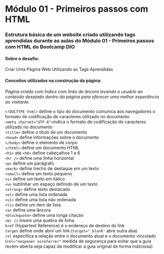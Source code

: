 # Módulo 01 - Primeiros passos com HTML



### Estrutura básica de um website criado utilizando tags aprendidas durante as aulas do Módulo 01 - Primeiros passos com HTML do Bootcamp DIO



#### Sobre o desafio:
Criar Uma Página Web Utilizando as Tags Aprendidas



#### Conceitos utilizados na construção da página:

<i>Página criada com Índice com links de âncora levando o usuário ao conteúdo desejado dentro da página para oferecer uma melhor experiência ao visitante.</i>

`<!DOCTYPE html>` define o tipo do documento comunica aos navegadores o formato de codificação de caracteres utilizado no documento <br />
`<meta charset="UTF-8">`indica o formato de codificação de caracteres utilizado no documento <br />
`<title>` define o título de um documento <br />
`<head>` define informações sobre o documento <br />
`</body>` define o elemento de corpo <br /> 
`</html>`  define um documento HTML <br />
`<h1>` até `<h6>`  define cabeçalhos 1 a 6 <br /> 
`<hr />` define uma linha horizontal <br />
`<p>`  define um parágrafo <br />
`<mark>`  define trecho de destaque em um texto <br />
`<small>`  define um texto pequeno <br />
`<i>` define um texto em itálico <br />
`<u>`  sublinhar um espaço definido de um texto <br />
`<strong>`  define texto destacado <br /> 
`<ol>` define uma lista ordenada <br />
`<ul>`  define uma lista não ordenada <br />
`<li>` define um item de lista <br />
`<a>`  define uma âncora <br />
`<blockquote>`  define uma longa citação <br />
`<br />`  insere uma quebra de linha <br />
`href`  (Hypertext Reference) é o endereço de destino do link <br />
`target`  define onde abrir um link (`target="_blank"` abre outra aba)<br />
`rel` especifica a relação entre o documento atual e o documento vinculado (`rel="noopener noreferrer"` medida de segurança para evitar que a guia recém-aberta seja capaz de modificar a guia original de forma maliciosa)
